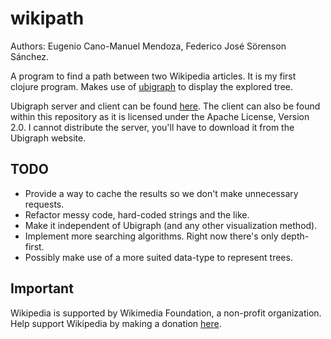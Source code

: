 # wikipath

Authors: Eugenio Cano-Manuel Mendoza, Federico José Sörenson Sánchez.

A program to find a path between two Wikipedia articles. It is my first
clojure program. Makes use of [ubigraph](http://ubietylab.net/ubigraph/) to
display the explored tree.

Ubigraph server and client can be found
[here](http://ubietylab.net/ubigraph/content/Downloads/index.php). The client
can also be found within this repository as it is licensed under the Apache
License, Version 2.0. I cannot distribute the server, you'll have to download
it from the Ubigraph website.

## TODO

 * Provide a way to cache the results so we don't make unnecessary requests.
 * Refactor messy code, hard-coded strings and the like.
 * Make it independent of Ubigraph (and any other visualization method).
 * Implement more searching algorithms. Right now there's only depth-first.
 * Possibly make use of a more suited data-type to represent trees.

## Important

Wikipedia is supported by Wikimedia Foundation, a non-profit organization.
Help support Wikipedia by making a donation [here](https://donate.wikimedia.org/w/index.php?title=Special:FundraiserLandingPage&country=ES&uselang=en&utm_medium=spontaneous&utm_source=fr-redir&utm_campaign=spontaneous).
